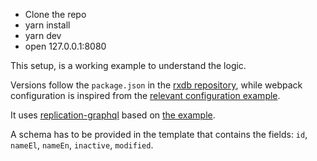 * Clone the repo
* yarn install
* yarn dev
* open 127.0.0.1:8080

This setup, is a working example to understand the logic. 

Versions follow the `package.json` in the [rxdb repository](https://github.com/pubkey/rxdb/blob/master/package.json), while webpack configuration is inspired from the [relevant configuration example](https://github.com/pubkey/rxdb/blob/master/config/webpack.config.js).

It uses [replication-graphql](https://rxdb.info/replication-graphql.html) based on [the example](https://github.com/pubkey/rxdb/blob/master/examples/graphql/client/index.js).


 A schema has to be provided in the template that contains the fields: `id`, `nameEl`, `nameEn`, `inactive`, `modified`.
